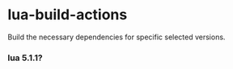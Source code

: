 # lua-build-actions
Build the necessary dependencies for specific selected versions.

### lua 5.1.1?
